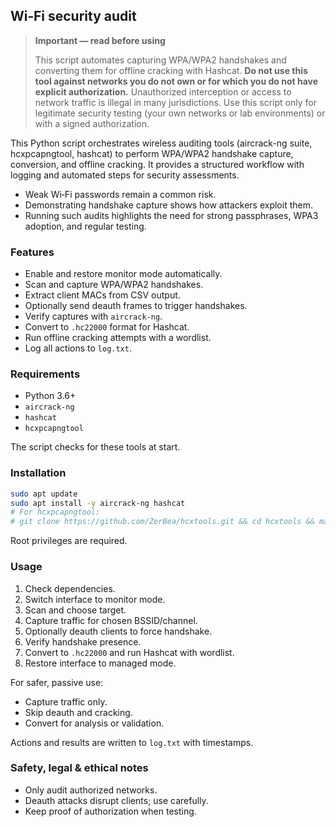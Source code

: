 ## Wi‑Fi security audit

> **Important — read before using**
>
> This script automates capturing WPA/WPA2 handshakes and converting them for offline cracking with Hashcat. **Do not use this tool against networks you do not own or for which you do not have explicit authorization.** Unauthorized interception or access to network traffic is illegal in many jurisdictions. Use this script only for legitimate security testing (your own networks or lab environments) or with a signed authorization.
> 

This Python script orchestrates wireless auditing tools (aircrack-ng suite, hcxpcapngtool, hashcat) to perform WPA/WPA2 handshake capture, conversion, and offline cracking. It provides a structured workflow with logging and automated steps for security assessments.

* Weak Wi‑Fi passwords remain a common risk.
* Demonstrating handshake capture shows how attackers exploit them.
* Running such audits highlights the need for strong passphrases, WPA3 adoption, and regular testing.

### Features

* Enable and restore monitor mode automatically.
* Scan and capture WPA/WPA2 handshakes.
* Extract client MACs from CSV output.
* Optionally send deauth frames to trigger handshakes.
* Verify captures with `aircrack-ng`.
* Convert to `.hc22000` format for Hashcat.
* Run offline cracking attempts with a wordlist.
* Log all actions to `log.txt`.

### Requirements

* Python 3.6+
* `aircrack-ng`
* `hashcat`
* `hcxpcapngtool`

The script checks for these tools at start.

### Installation

```bash
sudo apt update
sudo apt install -y aircrack-ng hashcat
# For hcxpcapngtool:
# git clone https://github.com/ZerBea/hcxtools.git && cd hcxtools && make && sudo make install
```

Root privileges are required.

### Usage

1. Check dependencies.
2. Switch interface to monitor mode.
3. Scan and choose target.
4. Capture traffic for chosen BSSID/channel.
5. Optionally deauth clients to force handshake.
6. Verify handshake presence.
7. Convert to `.hc22000` and run Hashcat with wordlist.
8. Restore interface to managed mode.

For safer, passive use:

* Capture traffic only.
* Skip deauth and cracking.
* Convert for analysis or validation.

Actions and results are written to `log.txt` with timestamps.

### Safety, legal & ethical notes

* Only audit authorized networks.
* Deauth attacks disrupt clients; use carefully.
* Keep proof of authorization when testing.
